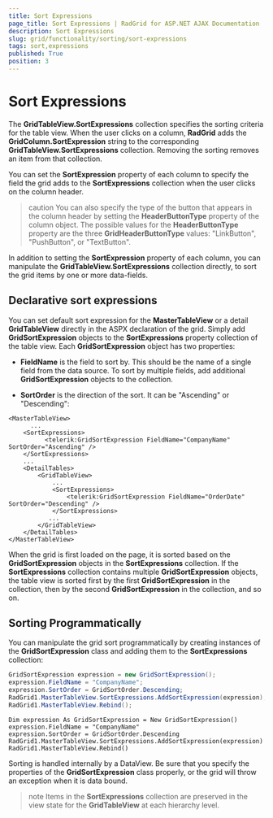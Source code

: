 ```yaml
---
title: Sort Expressions
page_title: Sort Expressions | RadGrid for ASP.NET AJAX Documentation
description: Sort Expressions
slug: grid/functionality/sorting/sort-expressions
tags: sort,expressions
published: True
position: 3
---
```


# Sort Expressions



The **GridTableView.SortExpressions** collection specifies the sorting criteria for the table view. When the user clicks on a column, **RadGrid** adds the **GridColumn.SortExpression** string to the corresponding **GridTableView.SortExpressions** collection. Removing the sorting removes an item from that collection.

You can set the **SortExpression** property of each column to specify the field the grid adds to the **SortExpressions** collection when the user clicks on the column header.

>caution You can also specify the type of the button that appears in the column header by setting the **HeaderButtonType** property of the column object. The possible values for the **HeaderButtonType** property are the three **GridHeaderButtonType** values: "LinkButton", "PushButton", or "TextButton".
>


In addition to setting the **SortExpression** property of each column, you can manipulate the **GridTableView.SortExpressions** collection directly, to sort the grid items by one or more data-fields.

## Declarative sort expressions

You can set default sort expression for the **MasterTableView** or a detail **GridTableView** directly in the ASPX declaration of the grid. Simply add **GridSortExpression** objects to the **SortExpressions** property collection of the table view. Each **GridSortExpression** object has two properties:

* **FieldName** is the field to sort by. This should be the name of a single field from the data source. To sort by multiple fields, add additional **GridSortExpression** objects to the collection.

* **SortOrder** is the direction of the sort. It can be "Ascending" or "Descending":

````ASPNET
<MasterTableView>
      ...
    <SortExpressions>
          <telerik:GridSortExpression FieldName="CompanyName" SortOrder="Ascending" />
    </SortExpressions>
    ...
    <DetailTables>
        <GridTableView>
            ...
            <SortExpressions>
                <telerik:GridSortExpression FieldName="OrderDate" SortOrder="Descending" />
            </SortExpressions>
           ...
        </GridTableView>
    </DetailTables>
</MasterTableView>
````



When the grid is first loaded on the page, it is sorted based on the **GridSortExpression** objects in the **SortExpressions** collection. If the **SortExpressions** collection contains multiple **GridSortExpression** objects, the table view is sorted first by the first **GridSortExpression** in the collection, then by the second **GridSortExpression** in the collection, and so on.

## Sorting Programmatically

You can manipulate the grid sort programmatically by creating instances of the **GridSortExpression** class and adding them to the **SortExpressions** collection:



````C#
GridSortExpression expression = new GridSortExpression();
expression.FieldName = "CompanyName";
expression.SortOrder = GridSortOrder.Descending;
RadGrid1.MasterTableView.SortExpressions.AddSortExpression(expression);
RadGrid1.MasterTableView.Rebind();
````
````VB.NET
Dim expression As GridSortExpression = New GridSortExpression()
expression.FieldName = "CompanyName"
expression.SortOrder = GridSortOrder.Descending
RadGrid1.MasterTableView.SortExpressions.AddSortExpression(expression)
RadGrid1.MasterTableView.Rebind()
````


Sorting is handled internally by a DataView. Be sure that you specify the properties of the **GridSortExpression** class properly, or the grid will throw an exception when it is data bound.

>note Items in the **SortExpressions** collection are preserved in the view state for the **GridTableView** at each hierarchy level.
>

